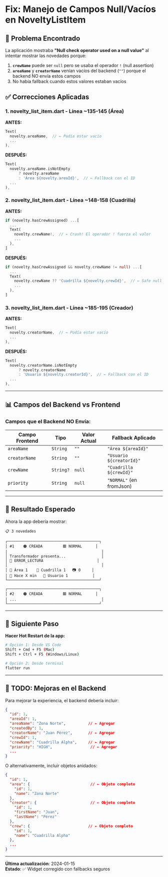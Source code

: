 # Fix: Manejo de Campos Null/Vacíos en NoveltyListItem

## 🐛 Problema Encontrado

La aplicación mostraba **"Null check operator used on a null value"** al intentar mostrar las novedades porque:

1. **`crewName`** puede ser `null` pero se usaba el operador `!` (null assertion)
2. **`areaName`** y **`creatorName`** venían vacíos del backend (`""`) porque el backend NO envía estos campos
3. No había fallback cuando estos valores estaban vacíos

## ✅ Correcciones Aplicadas

### 1. **novelty_list_item.dart** - Línea ~135-145 (Área)

**ANTES:**
```dart
Text(
  novelty.areaName,  // ← Podía estar vacío
  ...
),
```

**DESPUÉS:**
```dart
Text(
  novelty.areaName.isNotEmpty 
      ? novelty.areaName 
      : 'Área ${novelty.areaId}',  // ← Fallback con el ID
  ...
),
```

### 2. **novelty_list_item.dart** - Línea ~148-158 (Cuadrilla)

**ANTES:**
```dart
if (novelty.hasCrewAssigned) ...[
  ...
  Text(
    novelty.crewName!,  // ← Crash! El operador ! fuerza el valor
    ...
  ),
]
```

**DESPUÉS:**
```dart
if (novelty.hasCrewAssigned && novelty.crewName != null) ...[
  ...
  Text(
    novelty.crewName ?? 'Cuadrilla ${novelty.crewId}',  // ← Safe null check
    ...
  ),
]
```

### 3. **novelty_list_item.dart** - Línea ~185-195 (Creador)

**ANTES:**
```dart
Text(
  novelty.creatorName,  // ← Podía estar vacío
  ...
),
```

**DESPUÉS:**
```dart
Text(
  novelty.creatorName.isNotEmpty 
      ? novelty.creatorName 
      : 'Usuario ${novelty.creatorId}',  // ← Fallback con el ID
  ...
),
```

---

## 📊 Campos del Backend vs Frontend

### Campos que el Backend NO Envía:

| Campo Frontend | Tipo      | Valor Actual | Fallback Aplicado              |
|----------------|-----------|--------------|--------------------------------|
| `areaName`     | `String`  | `""`         | `"Área ${areaId}"`             |
| `creatorName`  | `String`  | `""`         | `"Usuario ${creatorId}"`       |
| `crewName`     | `String?` | `null`       | `"Cuadrilla ${crewId}"`        |
| `priority`     | `String`  | `null`       | `"NORMAL"` (en fromJson)       |

---

## 🎯 Resultado Esperado

Ahora la app debería mostrar:

```
📋 3 novedades

┌─────────────────────────────────────────┐
│ #1    🟠 CREADA         🟥 NORMAL      │
│                                          │
│ Transformador presenta...                │
│ 📝 ERROR_LECTURA                        │
│                                          │
│ 🏢 Área 1    👥 Cuadrilla 1   📷 0     │
│ 📅 Hace X min   👤 Usuario 1           │
└─────────────────────────────────────────┘

┌─────────────────────────────────────────┐
│ #2    🟠 CREADA         🟥 NORMAL      │
│ ...                                      │
└─────────────────────────────────────────┘
```

---

## 🚀 Siguiente Paso

**Hacer Hot Restart de la app:**

```bash
# Opción 1: Desde VS Code
Shift + Cmd + F5 (Mac)
Shift + Ctrl + F5 (Windows/Linux)

# Opción 2: Desde terminal
flutter run
```

---

## 📝 TODO: Mejoras en el Backend

Para mejorar la experiencia, el backend debería incluir:

```json
{
  "id": 1,
  "areaId": 1,
  "areaName": "Zona Norte",          // ← Agregar
  "createdBy": 1,
  "creatorName": "Juan Pérez",       // ← Agregar
  "crewId": 1,
  "crewName": "Cuadrilla Alpha",     // ← Agregar
  "priority": "HIGH",                 // ← Agregar
  ...
}
```

O alternativamente, incluir objetos anidados:

```json
{
  "id": 1,
  "area": {                           // ← Objeto completo
    "id": 1,
    "name": "Zona Norte"
  },
  "creator": {                        // ← Objeto completo
    "id": 1,
    "firstName": "Juan",
    "lastName": "Pérez"
  },
  "crew": {                          // ← Objeto completo
    "id": 1,
    "name": "Cuadrilla Alpha"
  },
  ...
}
```

---

**Última actualización**: 2024-01-15  
**Estado**: ✅ Widget corregido con fallbacks seguros
